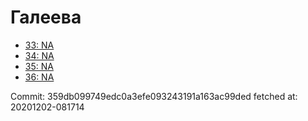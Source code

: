 # Галеева
- [33: NA](33.md)
- [34: NA](34.md)
- [35: NA](35.md)
- [36: NA](36.md)

Commit: 359db099749edc0a3efe093243191a163ac99ded
 fetched at: 20201202-081714
